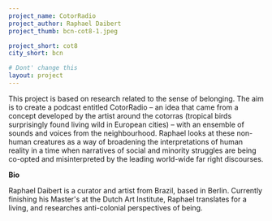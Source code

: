 ```yaml
---
project_name: CotorRadio
project_author: Raphael Daibert
project_thumb: bcn-cot8-1.jpeg

project_short: cot8
city_short: bcn

# Dont' change this
layout: project
---
```


This project is based on research related to the sense of belonging. The aim is to create a podcast entitled CotorRadio – an idea that came from a concept developed by the artist around the cotorras (tropical birds surprisingly found living wild in European cities) – with an ensemble of sounds and voices from the neighbourhood. Raphael looks at these non-human creatures as a way of broadening the interpretations of human reality in a time when narratives of social and minority struggles are being co-opted and misinterpreted by the leading world-wide far right discourses. 

**Bio** 

Raphael Daibert is a curator and artist from Brazil, based in Berlin. Currently finishing his Master's at the Dutch Art Institute, Raphael translates for a living, and researches anti-colonial perspectives of being.

